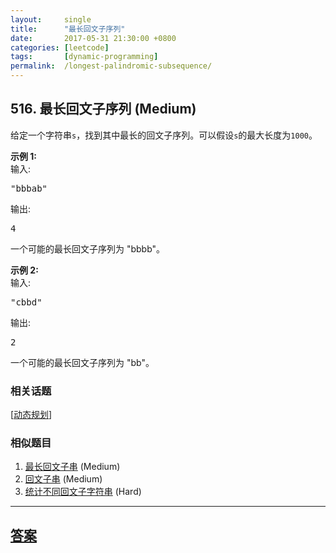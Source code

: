 ```yaml
---
layout:     single
title:      "最长回文子序列"
date:       2017-05-31 21:30:00 +0800
categories: [leetcode]
tags:       [dynamic-programming]
permalink:  /longest-palindromic-subsequence/
---
```


## 516. 最长回文子序列 (Medium)

<p>给定一个字符串<code>s</code>，找到其中最长的回文子序列。可以假设<code>s</code>的最大长度为<code>1000</code>。</p>

<p><strong>示例 1:</strong><br />
输入:</p>

<pre>
&quot;bbbab&quot;
</pre>

<p>输出:</p>

<pre>
4
</pre>

<p>一个可能的最长回文子序列为 &quot;bbbb&quot;。</p>

<p><strong>示例 2:</strong><br />
输入:</p>

<pre>
&quot;cbbd&quot;
</pre>

<p>输出:</p>

<pre>
2
</pre>

<p>一个可能的最长回文子序列为 &quot;bb&quot;。</p>

### 相关话题
  [[动态规划](https://github.com/openset/leetcode/tree/master/tag/dynamic-programming/README.md)]

### 相似题目
  1. [最长回文子串](/longest-palindromic-substring) (Medium)
  1. [回文子串](/palindromic-substrings) (Medium)
  1. [统计不同回文子字符串](/count-different-palindromic-subsequences) (Hard)

---

## [答案](https://github.com/openset/leetcode/tree/master/problems/longest-palindromic-subsequence)

